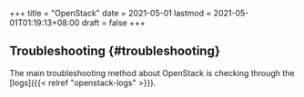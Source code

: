 +++
title = "OpenStack"
date = 2021-05-01
lastmod = 2021-05-01T01:19:13+08:00
draft = false
+++

## Troubleshooting {#troubleshooting}

The main troubleshooting method about OpenStack is checking through the [logs]({{< relref "openstack-logs" >}}).
